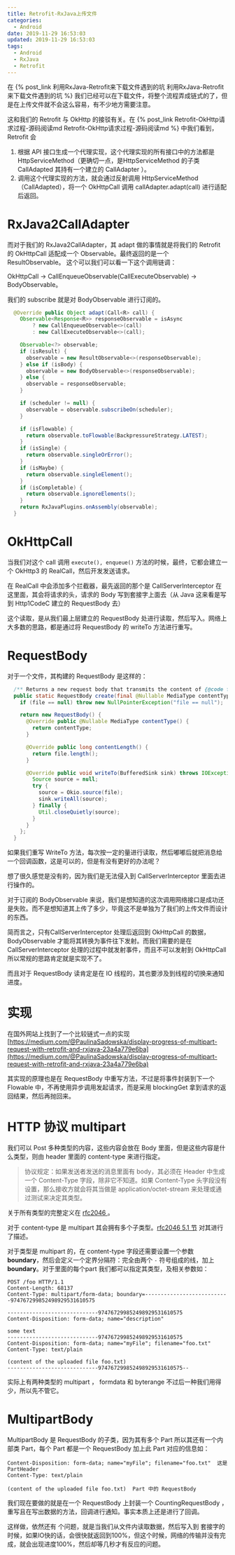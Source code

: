 ```yaml
---
title: Retrofit-RxJava上传文件
categories:
  - Android
date: 2019-11-29 16:53:03
updated: 2019-11-29 16:53:03
tags: 
  - Android
  - RxJava
  - Retrofit
---
```


在 {% post_link 利用RxJava-Retrofit来下载文件遇到的坑 利用RxJava-Retrofit来下载文件遇到的坑 %} 我们已经可以在下载文件，将整个流程弄成链式的了，但是在上传文件就不会这么容易，有不少地方需要注意。

<!--more-->

这和我们的 Retrofit 与 OkHttp 的接驳有关。在 {% post_link Retrofit-OkHttp请求过程-源码阅读md Retrofit-OkHttp请求过程-源码阅读md %} 中我们看到，Retrofit 会

1. 根据  API 接口生成一个代理实现，这个代理实现的所有接口中的方法都是 HttpServiceMethod（更确切一点，是HttpServiceMethod 的子类 CallAdapted 其持有一个建立的 CallAdapter ）。
2. 调用这个代理实现的方法，就会通过反射调用 HttpServiceMethod（CallAdapted），将一个 OkHttpCall 调用 callAdapter.adapt(call) 进行适配后返回。

# RxJava2CallAdapter

而对于我们的 RxJava2CallAdapter，其 adapt 做的事情就是将我们的 Retrofit 的 OkHttpCall 适配成一个 Observable。最终返回的是一个 ResultObservable。
这个可以我们可以看一下这个调用链调：

OkHttpCall -> CallEnqueueObservable(CallExecuteObservable) -> BodyObservable。

我们的 subscribe 就是对 BodyObservable 进行订阅的。

```java
  @Override public Object adapt(Call<R> call) {
    Observable<Response<R>> responseObservable = isAsync
        ? new CallEnqueueObservable<>(call)
        : new CallExecuteObservable<>(call);

    Observable<?> observable;
    if (isResult) {
      observable = new ResultObservable<>(responseObservable);
    } else if (isBody) {
      observable = new BodyObservable<>(responseObservable);
    } else {
      observable = responseObservable;
    }

    if (scheduler != null) {
      observable = observable.subscribeOn(scheduler);
    }

    if (isFlowable) {
      return observable.toFlowable(BackpressureStrategy.LATEST);
    }
    if (isSingle) {
      return observable.singleOrError();
    }
    if (isMaybe) {
      return observable.singleElement();
    }
    if (isCompletable) {
      return observable.ignoreElements();
    }
    return RxJavaPlugins.onAssembly(observable);
  }

```

# OkHttpCall

当我们对这个 call 调用 `execute(), enqueue()` 方法的时候，最终，它都会建立一个 OkHttp3 的 RealCall，然后开发发送请求。

在 RealCall 中会添加多个拦截器，最先返回的那个是 CallServerInterceptor 在这里面，其会将请求的头，请求的 Body 写到套接字上面去（从 Java 这来看是写到 Http1CodeC 建立的 RequestBody 去）

这个读取，是从我们最上层建立的 RequestBody 处进行读取，然后写入。网络上大多数的思路，都是通过将 RequestBody 的 writeTo 方法进行重写。

# RequestBody

对于一个文件，其构建的 RequestBody 是这样的：

```java
  /** Returns a new request body that transmits the content of {@code file}. */
  public static RequestBody create(final @Nullable MediaType contentType, final File file) {
    if (file == null) throw new NullPointerException("file == null");

    return new RequestBody() {
      @Override public @Nullable MediaType contentType() {
        return contentType;
      }

      @Override public long contentLength() {
        return file.length();
      }

      @Override public void writeTo(BufferedSink sink) throws IOException {
        Source source = null;
        try {
          source = Okio.source(file);
          sink.writeAll(source);
        } finally {
          Util.closeQuietly(source);
        }
      }
    };
  }
```

如果我们重写 WriteTo 方法，每次按一定的量进行读取，然后嘟嘟后就把消息给一个回调函数，这是可以的，但是有没有更好的办法呢？

想了很久感觉是没有的，因为我们是无法侵入到 CallServerInterceptor 里面去进行操作的。

对于订阅的 BodyObservable 来说，我们是想知道的这次调用网络接口是成功还是失败。而不是想知道其上传了多少，毕竟这不是单独为了我们的上传文件而设计的东西。

简而言之，只有CallServerInterceptor 处理后返回到 OkHttpCall 的数据，BodyObservable 才能将其转换为事件往下发射。而我们需要的是在 CallServerInterceptor 处理的过程中就发射事件，而且不可以发射到 OkHttpCall 所以常规的思路肯定就是实现不了。

而且对于 RequestBody 读肯定是在 IO 线程的，其也要涉及到线程的切换来通知进度。

# 实现
在国外网站上找到了一个比较链式一点的实现 [https://medium.com/@PaulinaSadowska/display-progress-of-multipart-request-with-retrofit-and-rxjava-23a4a779e6ba](https://medium.com/@PaulinaSadowska/display-progress-of-multipart-request-with-retrofit-and-rxjava-23a4a779e6ba)

其实现的原理也是在 RequestBody 中重写方法，不过是将事件封装到下一个 Flowable 中，不再使用异步调用发起请求，而是采用  blockingGet 拿到请求的返回结果，然后再抛回来。



# HTTP 协议 multipart

我们可以 Post 多种类型的内容，这些内容会放在 Body 里面，但是这些内容是什么类型，则由 header 里面的 content-type 来进行指定。

> 协议规定：如果发送者发送的消息里面有 body，其必须在 Header 中生成一个 Content-Type 字段，除非它不知道。如果 Content-Type 头字段没有设置，那么接收方就会将其当做是 application/octet-stream 来处理或通过测试来决定其类型。

关于所有类型的完整定义在 [rfc2046 ](https://tools.ietf.org/html/rfc2046)。

对于 content-type  是 multipart 其会拥有多个子类型。[rfc2046 5.1 节](https://tools.ietf.org/html/rfc2046#section-5.1) 对其进行了描述。

对于类型是 multipart 的，在 content-type 字段还需要设置一个参数 **boundary**，然后会定义一个定界分隔符：完全由两个 `-` 符号组成的线，加上 **boundary**。对于里面的每个part 我们都可以指定其类型，及相关参数如：

```
POST /foo HTTP/1.1
Content-Length: 68137
Content-Type: multipart/form-data; boundary=---------------------------974767299852498929531610575

-----------------------------974767299852498929531610575
Content-Disposition: form-data; name="description" 

some text
-----------------------------974767299852498929531610575
Content-Disposition: form-data; name="myFile"; filename="foo.txt" 
Content-Type: text/plain 

(content of the uploaded file foo.txt)
-----------------------------974767299852498929531610575--
```

实际上有两种类型的 multipart ， formdata 和 byterange 不过后一种我们用得少，所以先不管它。



# MultipartBody

MultipartBody 是 RequestBody 的子类，因为其有多个 Part 所以其还有一个内部类 Part，每个 Part 都是一个 RequestBody 加上此 Part 对应的信息如：

```
Content-Disposition: form-data; name="myFile"; filename="foo.txt"  这是 PartHeader 
Content-Type: text/plain  

(content of the uploaded file foo.txt)  Part 中的 RequestBody
```

我们现在要做的就是在一个 RequestBody 上封装一个 CountingRequestBody ，重写且在写出数据的方法，回调进行通知。事实本质上还是进行了回调。



这样做，依然还有 个问题，就是当我们从文件内读取数据，然后写入到 套接字的时候，如果IO快的话，会很快就返回到100%，但这个时候，网络的传输并没有完成，就会出现进度100%，然后却等几秒才有反应的问题。